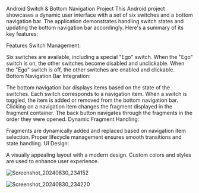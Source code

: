 Android Switch & Bottom Navigation Project
This Android project showcases a dynamic user interface with a set of six switches and a bottom navigation bar. The application demonstrates handling switch states and updating the bottom navigation bar accordingly. Here's a summary of its key features:

Features
Switch Management:

Six switches are available, including a special "Ego" switch.
When the "Ego" switch is on, the other switches become disabled and unclickable.
When the "Ego" switch is off, the other switches are enabled and clickable.
Bottom Navigation Bar Integration:

The bottom navigation bar displays items based on the state of the switches.
Each switch corresponds to a navigation item. When a switch is toggled, the item is added or removed from the bottom navigation bar.
Clicking on a navigation item changes the fragment displayed in the fragment container.
The back button navigates through the fragments in the order they were opened.
Dynamic Fragment Handling:

Fragments are dynamically added and replaced based on navigation item selection.
Proper lifecycle management ensures smooth transitions and state handling.
UI Design:

A visually appealing layout with a modern design.
Custom colors and styles are used to enhance user experience.


![Screenshot_20240830_234152](https://github.com/user-attachments/assets/fb5add9d-8f52-495c-b2f8-048973eb92fd)



![Screenshot_20240830_234220](https://github.com/user-attachments/assets/1eab565a-c5d6-4598-a2b9-39aaef808f3f)

